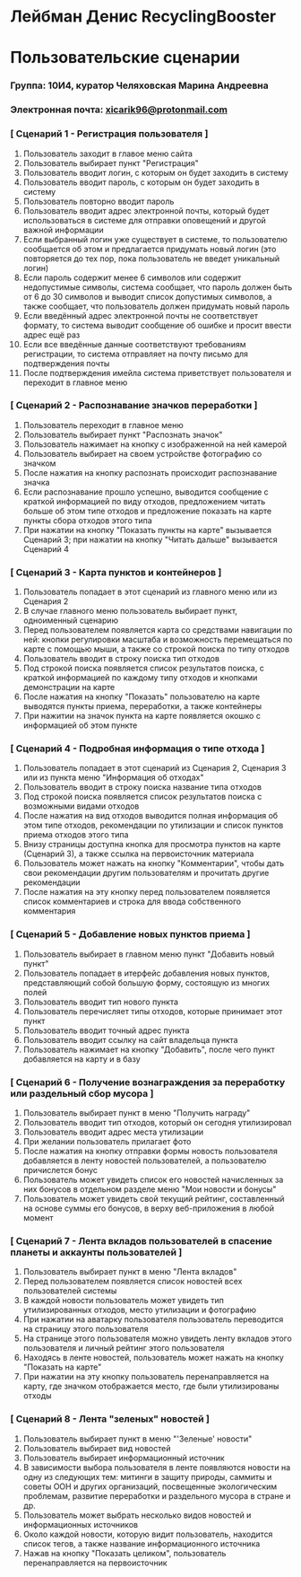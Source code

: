 # Лейбман Денис RecyclingBooster
# Пользовательские сценарии

### Группа: 10И4, куратор Челяховская Марина Андреевна
### Электронная почта: xicarik96@protonmail.com

### [ Сценарий 1 - Регистрация пользователя ]

1. Пользователь заходит в главое меню сайта
2. Пользователь выбирает пункт "Регистрация"
3. Пользователь вводит логин, с которым он будет заходить в систему
4. Пользователь вводит пароль, с которым он будет заходить в систему
5. Пользователь повторно вводит пароль
6. Пользователь вводит адрес электронной почты, который будет использоваться в системе для отправки оповещений и другой важной информации
7. Если выбранный логин уже существует в системе, то пользователю сообщается об этом и предлагается придумать новый логин (это повторяется до тех пор, пока пользователь не введет уникальный логин)
8. Если пароль содержит менее 6 символов или содержит недопустимые символы, система сообщает, что пароль должен быть от 6 до 30 символов и выводит список допустимых символов, а также сообщает, что пользователь должен придумать новый пароль
9. Если введённый адрес электронной почты не соответствует формату, то система выводит сообщение об ошибке и просит ввести адрес ещё раз
10. Если все введённые данные соответствуют требованиям регистрации, то система отправляет на почту письмо для подтверждения почты
11. После подтверждения имейла система приветствует пользователя и переходит в главное меню

### [ Сценарий 2 - Распознавание значков переработки ]

1. Пользователь переходит в главное меню
2. Пользователь выбирает пункт "Распознать значок"
3. Пользователь нажимает на кнопку с изображенной на ней камерой
4. Пользователь выбирает на своем устройстве фотографию со значком
5. После нажатия на кнопку распознать происходит распознавание значка
6. Если распознавание прошло успешно, выводится сообщение с краткой информацией по виду отходов, предложением читать больше об этом типе отходов и предложение показать на карте пункты сбора отходов этого типа
7. При нажатии на кнопку "Показать пункты на карте" вызывается Сценарий 3; при нажатии на кнопку "Читать дальше" вызывается Сценарий 4

### [ Сценарий 3 - Карта пунктов и контейнеров ]

1. Пользователь попадает в этот сценарий из главного меню или из Сценария 2
2. В случае главного меню пользователь выбирает пункт, одноименный сценарию
3. Перед пользователем появляется карта со средствами навигации по ней: кнопки регулировки масштаба и возможность перемещаться по карте с помощью мыши, а также со строкой поиска по типу отходов
4. Пользователь вводит в строку поиска тип отходов
5. Под строкой поиска появляется список результатов поиска, с краткой информацией по каждому типу отходов и кнопками демонстрации на карте
6. После нажатия на кнопку "Показать" пользователю на карте выводятся пункты приема, переработки, а также контейнеры
7. При нажитии на значок пункта на карте появляется окошко с информацией об этом пункте

### [ Сценарий 4 - Подробная информация о типе отхода ]

1. Пользователь попадает в этот сценарий из Сценария 2, Сценария 3 или из пункта меню "Информация об отходах"
2. Пользователь вводит в строку поиска название типа отходов
3. Под строкой поиска появляется список результатов поиска с возможными видами отходов
4. После нажатия на вид отходов выводится полная информация об этом типе отходов, рекомендации по утилизации и список пунктов приема отходов этого типа
5. Внизу страницы доступна кнопка для просмотра пунктов на карте (Сценарий 3), а также ссылка на первоисточник материала
6. Пользователь может нажать на кнопку "Комментарии", чтобы дать свои рекомендации другим пользователям и прочитать другие рекомендации
7. После нажатия на эту кнопку перед пользователем появляется список комментариев и строка для ввода собственного комментария

### [ Сценарий 5 - Добавление новых пунктов приема ]

1. Пользователь выбирает в главном меню пункт "Добавить новый пункт"
2. Пользователь попадает в итерфейс добавления новых пунктов, представляющий собой большую форму, состоящую из многих полей
3. Пользователь вводит тип нового пункта
4. Пользователь перечисляет типы отходов, которые принимает этот пункт
5. Пользователь вводит точный адрес пункта
6. Пользователь вводит ссылку на сайт владельца пункта
7. Пользователь нажимает на кнопку "Добавить", после чего пункт добавляется на карту и в базу

### [ Сценарий 6 - Получение вознаграждения за переработку или раздельный сбор мусора ]

1. Пользователь выбирает пункт в меню "Получить награду"
2. Пользователь вводит тип отходов, который он сегодня утилизировал
3. Пользователь вводит адрес места утилизации
4. При желании пользователь прилагает фото
5. После нажатия на кнопку отправки формы новость пользователя добавляется в ленту новостей пользователей, а пользователю причислется бонус
6. Пользователь может увидеть список его новостей начисленных за них бонусов в отдельном разделе меню "Мои новости и бонусы"
7. Пользователь может увидеть свой текущий рейтинг, составленный на основе суммы его бонусов, в верху веб-приложения в любой момент

### [ Сценарий 7 - Лента вкладов пользователей в спасение планеты и аккаунты пользователей ]

1. Пользователь выбирает пункт в меню "Лента вкладов"
2. Перед пользователем появляется список новостей всех пользователей системы
3. В каждой новости пользователь может увидеть тип утилизированных отходов, место утилизации и фотографию
4. При нажатии на аватарку пользователя пользователь переводится на страницу этого пользователя
5. На странице этого пользователя можно увидеть ленту вкладов этого пользователя и личный рейтинг этого пользователя
6. Находясь в ленте новостей, пользователь может нажать на кнопку "Показать на карте"
7. При нажатии на эту кнопку пользователь перенаправляется на карту, где значком отображается место, где были утилизированы отходы

### [ Сценарий 8 - Лента "зеленых" новостей ]

1. Пользователь выбирает пункт в меню "'Зеленые' новости"
2. Пользователь выбирает вид новостей
3. Пользователь выбирает информационный источник
4. В зависимости выбора пользователя в ленте появляются новости на одну из следующих тем: митинги в защиту природы, саммиты и советы ООН и других организаций, посвещенные экологическим проблемам, развитие переработки и раздельного мусора в стране и др.
5. Пользователь может выбрать несколько видов новостей и информационных источников
6. Около каждой новости, которую видит пользователь, находится список тегов, а также название информационного источника
7. Нажав на кнопку "Показать целиком", пользователь перенаправляется на первоисточник
